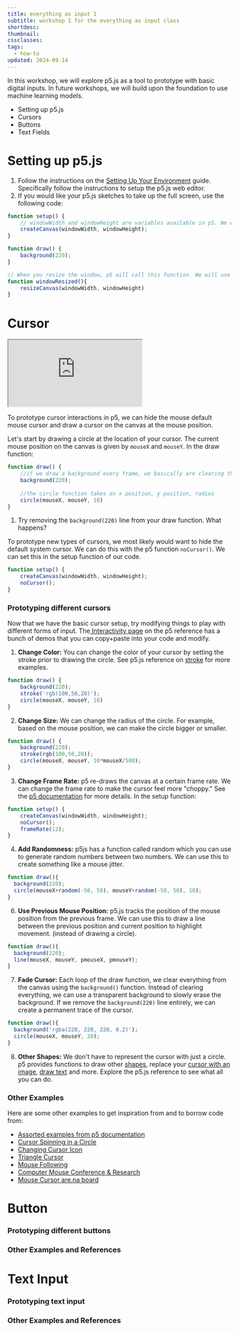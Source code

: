 ```yaml
---
title: everything as input 1
subtitle: workshop 1 for the everything as input class
shortdesc: 
thumbnail: 
cssclasses: 
tags:
  - how-to
updated: 2024-09-14
---
```


In this workshop, we will explore p5.js as a tool to prototype with basic digital inputs. In future workshops, we will build upon the foundation to use machine learning models.
- Setting up p5.js
- Cursors
- Buttons
- Text Fields

# Setting up p5.js

1. Follow the instructions on the [Setting Up Your Environment](https://p5js.org/tutorials/setting-up-your-environment/) guide. Specifically follow the instructions to setup the p5.js web editor. 
2. If you would like your p5.js sketches to take up the full screen, use the following code:
```javascript
function setup() {
    // windowWidth and windowHeight are variables available in p5. We will set our canvas size to take up the entire available space. 
    createCanvas(windowWidth, windowHeight);
}

function draw() {
    background(220);
}

// When you resize the window, p5 will call this function. We will use this as an opportunity to resize the canvas to the new window width and height.  
function windowResized(){
    resizeCanvas(windowWidth, windowHeight)
}
```


# Cursor
<iframe style="aspect-ratio: 4 / 3" src="https://editor.p5js.org/andoncemore/full/4ejOnixEO"></iframe>

To prototype cursor interactions in p5, we can hide the mouse default mouse cursor and draw a cursor on the canvas at the mouse position. 

Let's start by drawing a circle at the location of your cursor. The current mouse position on the canvas is given by `mouseX` and `mouseY`. In the draw function:

```javascript
function draw() {
    //if we draw a background every frame, we basically are clearing the canvas.
    background(220);
    
    //the circle function takes an x position, y position, radius
    circle(mouseX, mouseY, 10)
}
```

1. Try removing the `background(220)` line from your draw function. What happens?

To prototype new types of cursors, we most likely would want to hide the default system cursor. We can do this with the p5 function `noCursor()`. We can set this in the setup function of our code. 

```javascript
function setup() {
    createCanvas(windowWidth, windowHeight);
    noCursor();
}
```


### Prototyping different cursors
Now that we have the basic cursor setup, try modifying things to play with different forms of input. The[ Interactivity page](https://p5js.jp/learn/interactivity.html) on the p5 reference has a bunch of demos that you can copy+paste into your code and modify. 

1. **Change Color:** You can change the color of your cursor by setting the stroke prior to drawing the circle. See p5.js reference on [stroke](https://p5js.org/reference/p5/stroke/) for more examples.

```javascript
function draw() {
    background(220);
    stroke('rgb(100,50,20)');
    circle(mouseX, mouseY, 10)
}
```

2. **Change Size:** We can change the radius of the circle. For example, based on the mouse position, we can make the circle bigger or smaller.

```javascript
function draw() {
    background(220);
    stroke(rgb(100,50,20));
    circle(mouseX, mouseY, 10*mouseX/500);
}
```

3. **Change Frame Rate:** p5 re-draws the canvas at a certain frame rate. We can change the frame rate to make the cursor feel more "choppy." See the [p5 documentation](https://p5js.org/reference/p5/frameRate/) for more details.  In the setup function:

```javascript
function setup() {
    createCanvas(windowWidth, windowHeight);
    noCursor();
    frameRate(12);
}
```

4. **Add Randomness:** p5js has a function called random which you can use to generate random numbers between two numbers. We can use this to create something like a mouse jitter. 

```javascript
function draw(){
  background(220);
  circle(mouseX+random(-50, 50), mouseY+random(-50, 50), 10);
}
```

6. **Use Previous Mouse Position:** p5.js tracks the position of the mouse position from the previous frame. We can use this to draw a line between the previous position and current position to highlight movement.  (instead of drawing a circle).

```javascript
function draw(){
  background(220);
  line(mouseX, mouseY, pmouseX, pmouseY);
}
```

7. **Fade Cursor:** Each loop of the draw function, we clear everything from the canvas using the `background()` function. Instead of clearing everything, we can use a transparent background to slowly erase the background. If we remove the `background(220)` line entirely, we can create a permanent trace of the cursor. 

```javascript
function draw(){
  background('rgba(220, 220, 220, 0.2)');
  circle(mouseX, mouseY, 20);
}

```

8. **Other Shapes:** We don't have to represent the cursor with just a circle. p5 provides functions to draw other [shapes](https://p5js.org/examples/shapes-and-color-shape-primitives/), replace your [cursor with an image](https://p5js.org/examples/imported-media-copy-image-data/), [draw text](https://p5js.org/examples/imported-media-words/) and more. Explore the p5.js reference to see what all you can do. 

### Other Examples
Here are some other examples to get inspiration from and to borrow code from:

- [Assorted examples from p5 documentation](https://p5js.jp/learn/interactivity.html)
- [Cursor Spinning in a Circle](https://editor.p5js.org/qc822/sketches/2ulNQOe5Y)
- [Changing Cursor Icon](https://editor.p5js.org/wisemonkey/sketches/ByIdMHABm)
- [Triangle Cursor](https://editor.p5js.org/jonathanheckerman/sketches/CEwf5ZQE5)
- [Mouse Following](https://medium.com/@maxswann/p5-js-mouse-following-tutorial-using-vectors-188481008b99)
- [Computer Mouse Conference & Research](https://inbetweenhumansandcomputers.net/)
- [Mouse Cursor are.na board](https://www.are.na/maxim-leyzerovich/mouse-cursor)

# Button

### Prototyping different buttons

### Other Examples and References

# Text Input

### Prototyping text input

### Other Examples and References